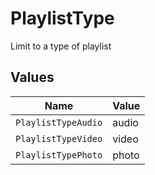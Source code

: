 # PlaylistType

Limit to a type of playlist


## Values

| Name                | Value               |
| ------------------- | ------------------- |
| `PlaylistTypeAudio` | audio               |
| `PlaylistTypeVideo` | video               |
| `PlaylistTypePhoto` | photo               |